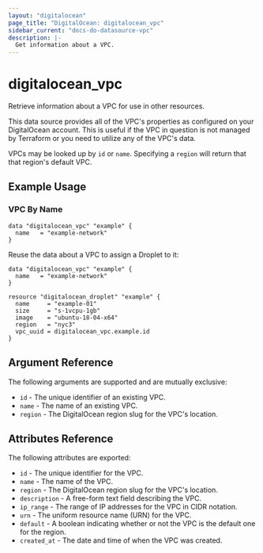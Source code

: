 ```yaml
---
layout: "digitalocean"
page_title: "DigitalOcean: digitalocean_vpc"
sidebar_current: "docs-do-datasource-vpc"
description: |-
  Get information about a VPC.
---
```


# digitalocean_vpc

Retrieve information about a VPC for use in other resources.

This data source provides all of the VPC's properties as configured on your
DigitalOcean account. This is useful if the VPC in question is not managed by
Terraform or you need to utilize any of the VPC's data.

VPCs may be looked up by `id` or `name`. Specifying a `region` will
return that that region's default VPC.

## Example Usage

### VPC By Name

```hcl
data "digitalocean_vpc" "example" {
  name   = "example-network"
}
```

Reuse the data about a VPC to assign a Droplet to it:

```hcl
data "digitalocean_vpc" "example" {
  name   = "example-network"
}

resource "digitalocean_droplet" "example" {
  name     = "example-01"
  size     = "s-1vcpu-1gb"
  image    = "ubuntu-18-04-x64"
  region   = "nyc3"
  vpc_uuid = digitalocean_vpc.example.id
}
```

## Argument Reference

The following arguments are supported and are mutually exclusive:

* `id` - The unique identifier of an existing VPC.
* `name` - The name of an existing VPC.
* `region` - The DigitalOcean region slug for the VPC's location.

## Attributes Reference

The following attributes are exported:

* `id` - The unique identifier for the VPC.
* `name` - The name of the VPC.
* `region` - The DigitalOcean region slug for the VPC's location.
* `description` - A free-form text field describing the VPC.
* `ip_range` - The range of IP addresses for the VPC in CIDR notation.
* `urn` - The uniform resource name (URN) for the VPC.
* `default` - A boolean indicating whether or not the VPC is the default one for the region.
* `created_at` - The date and time of when the VPC was created.
